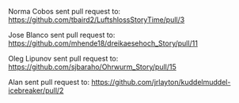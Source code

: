 Norma Cobos sent pull request to: https://github.com/tbaird2/LuftshlossStoryTime/pull/3

Jose Blanco sent pull request to: https://github.com/mhende18/dreikaesehoch_Story/pull/11

Oleg Lipunov sent pull request to: https://github.com/sjbaraho/Ohrwurm_Story/pull/15

Alan sent pull request to: https://github.com/jrlayton/kuddelmuddel-icebreaker/pull/2
